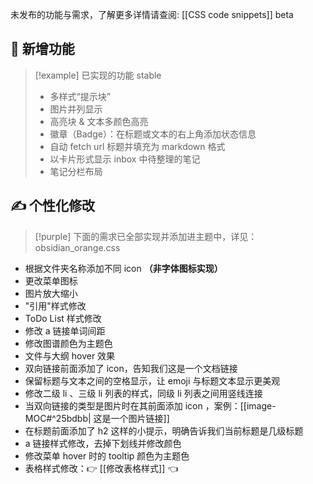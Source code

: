 未发布的功能与需求，了解更多详情请查阅:  [[CSS code snippets]]  <span class="warning">beta</span>

## 👏 新增功能

> [!example] 已实现的功能   <span class="tip">stable</span>
> - 多样式“提示块”
> - 图片并列显示
> - 高亮块 & 文本多颜色高亮
> - 徽章（Badge）：在标题或文本的右上角添加状态信息
> - 自动 fetch url 标题并填充为 markdown 格式
> - 以卡片形式显示 inbox 中待整理的笔记
> - 笔记分栏布局

## ✍ 个性化修改

> [!purple]
>下面的需求已全部实现并添加进主题中，详见：obsidian_orange.css

- 根据文件夹名称添加不同 icon **（非字体图标实现）**
- 更改菜单图标
- 图片放大缩小
- "引用"样式修改
- ToDo List 样式修改
- 修改 a 链接单词间距
- 修改图谱颜色为主题色
- 文件与大纲 hover 效果
- 双向链接前面添加了 icon，告知我们这是一个文档链接
- 保留标题与文本之间的空格显示，让 emoji 与标题文本显示更美观
- 修改二级 li 、三级 li 列表的样式，同级 li 列表之间用竖线连接
- 当双向链接的类型是图片时在其前面添加 icon ，案例：[[image-MOC#^25bdbb| 这是一个图片链接]]
- 在标题前面添加了 h2 这样的小提示，明确告诉我们当前标题是几级标题
- a 链接样式修改，去掉下划线并修改颜色
- 修改菜单 hover 时的 tooltip 颜色为主题色
- 表格样式修改：👉 [[修改表格样式]] 👈

